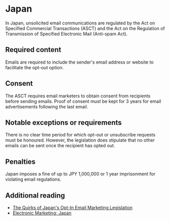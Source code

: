 # Japan
In Japan, unsolicited email communications are regulated by the Act on Specified Commercial Transactions (ASCT) and the Act on the Regulation of Transmission of Specified Electronic Mail (Anti-spam Act).

## Required content
Emails are required to include the sender's email address or website to facilitate the opt-out option.

## Consent
The ASCT requires email marketers to obtain consent from recipients before sending emails. Proof of consent must be kept for 3 years for email advertisements following the last email.

## Notable exceptions or requirements
There is no clear time period for which opt-out or unsubscribe requests must be honoured. However, the legislation does stipulate that no other emails can be sent once the recipient has opted out.

## Penalties
Japan imposes a fine of up to JPY 1,000,000 or 1 year imprisonment for violating email regulations.

## Additional reading
- [The Quirks of Japan's Opt-In Email Marketing Legislation](https://www.benchmarkemail.com/blog/the-quirks-of-japans-opt-in-email-marketing-legislation/)
- [Electronic Marketing: Japan](https://www.dlapiperdataprotection.com/index.html?t=electronic-marketing&c=JP)
